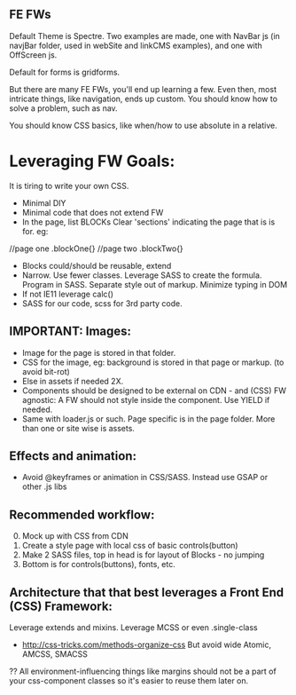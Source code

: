 
## FE FWs

Default Theme is Spectre. Two examples are made, one with NavBar js (in navjBar folder, used in webSite and linkCMS examples), and one with OffScreen js.

Default for forms is gridforms.

But there are many FE FWs, you'll end up learning a few. Even then, most intricate things, like navigation, ends up custom. You should know how to solve a problem, such as nav.

You should know CSS basics, like when/how to use absolute in a relative.

# Leveraging FW Goals:

It is tiring to write your own CSS.

- Minimal DIY
- Minimal code that does not extend FW
- In the page, list BLOCKs
Clear 'sections' indicating the page that is is for. eg:

//page one
.blockOne{}
//page two
.blockTwo{}

- Blocks could/should be reusable, extend
- Narrow. Use fewer classes. Leverage SASS to create the formula. Program in SASS. Separate style out of markup. Minimize typing in DOM
- If not IE11 leverage calc() 
- SASS for our code, scss for 3rd party code.

## IMPORTANT: Images:
- Image for the page is stored in that folder.
- CSS for the image, eg: background is stored in that page or markup. (to avoid bit-rot)
- Else in assets if needed 2X. 
- Components should be designed to be external on CDN - and (CSS) FW agnostic: A FW should not style inside the component. Use YIELD if needed.
- Same with loader.js or such. Page specific is in the page folder. More than one or site wise is assets.

## Effects and animation:
- Avoid @keyframes or animation in CSS/SASS. Instead use GSAP or other .js libs


## Recommended workflow:
0. Mock up with CSS from CDN
1. Create a style page with local css of basic controls(button)
2. Make 2 SASS files, top in head is for layout of Blocks - no jumping
3. Bottom is for controls(buttons), fonts, etc.


## Architecture that that best leverages a Front End (CSS) Framework:

Leverage extends and mixins.
Leverage MCSS or even .single-class
- http://css-tricks.com/methods-organize-css
But avoid wide Atomic, AMCSS, SMACSS


?? All environment-influencing things like margins should not be a part of your css-component classes so it's easier to reuse them later on.

